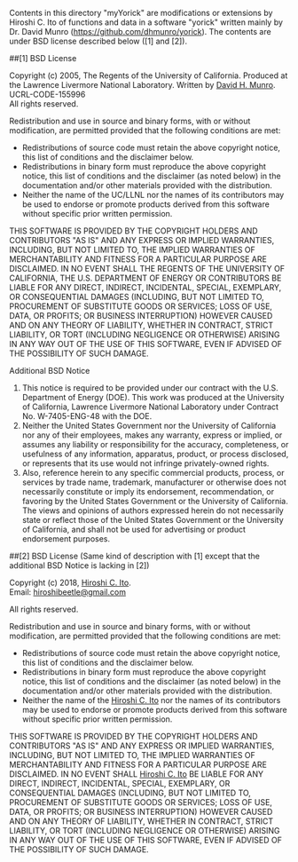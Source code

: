 Contents in this directory "myYorick" are modifications or extensions by Hiroshi C. Ito of functions and data in a software "yorick" written mainly by Dr. David Munro (https://github.com/dhmunro/yorick). The contents are under BSD license described below ([1] and [2]).

##[1] BSD License

Copyright (c) 2005, The Regents of the University of California.
Produced at the Lawrence Livermore National Laboratory.
Written by [David H. Munro](http://github.com/dhmunro).  
UCRL-CODE-155996  
All rights reserved.

Redistribution and use in source and binary forms, with or without
modification, are permitted provided that the following conditions are
met:

* Redistributions of source code must retain the above copyright
  notice, this list of conditions and the disclaimer below.
* Redistributions in binary form must reproduce the above copyright
  notice, this list of conditions and the disclaimer (as noted below)
  in the documentation and/or other materials provided with the
  distribution.
* Neither the name of the UC/LLNL nor the names of its contributors
  may be used to endorse or promote products derived from this software
  without specific prior written permission.

THIS SOFTWARE IS PROVIDED BY THE COPYRIGHT HOLDERS AND CONTRIBUTORS
"AS IS" AND ANY EXPRESS OR IMPLIED WARRANTIES, INCLUDING, BUT NOT
LIMITED TO, THE IMPLIED WARRANTIES OF MERCHANTABILITY AND FITNESS FOR
A PARTICULAR PURPOSE ARE DISCLAIMED. IN NO EVENT SHALL THE REGENTS OF
THE UNIVERSITY OF CALIFORNIA, THE U.S. DEPARTMENT OF ENERGY OR
CONTRIBUTORS BE LIABLE FOR ANY DIRECT, INDIRECT, INCIDENTAL, SPECIAL,
EXEMPLARY, OR CONSEQUENTIAL DAMAGES (INCLUDING, BUT NOT LIMITED TO,
PROCUREMENT OF SUBSTITUTE GOODS OR SERVICES; LOSS OF USE, DATA, OR
PROFITS; OR BUSINESS INTERRUPTION) HOWEVER CAUSED AND ON ANY THEORY OF
LIABILITY, WHETHER IN CONTRACT, STRICT LIABILITY, OR TORT (INCLUDING
NEGLIGENCE OR OTHERWISE) ARISING IN ANY WAY OUT OF THE USE OF THIS
SOFTWARE, EVEN IF ADVISED OF THE POSSIBILITY OF SUCH DAMAGE.




Additional BSD Notice

1. This notice is required to be provided under our contract with the
  U.S. Department of Energy (DOE). This work was produced at the
  University of California, Lawrence Livermore National Laboratory under
  Contract No. W-7405-ENG-48 with the DOE.
2. Neither the United States Government nor the University of
  California nor any of their employees, makes any warranty, express or
  implied, or assumes any liability or responsibility for the accuracy,
  completeness, or usefulness of any information, apparatus, product, or
  process disclosed, or represents that its use would not infringe
  privately-owned rights.
3. Also, reference herein to any specific commercial products,
  process, or services by trade name, trademark, manufacturer or
  otherwise does not necessarily constitute or imply its endorsement,
  recommendation, or favoring by the United States Government or the
  University of California. The views and opinions of authors expressed
  herein do not necessarily state or reflect those of the United States
  Government or the University of California, and shall not be used for
  advertising or product endorsement purposes.


##[2] BSD License (Same kind of description with [1] except that the additional BSD Notice is lacking in [2])

Copyright (c) 2018, [Hiroshi C. Ito](http://github.com/yorickuser).  
Email: hiroshibeetle@gmail.com

All rights reserved. 

Redistribution and use in source and binary forms, with or without
modification, are permitted provided that the following conditions are
met:

* Redistributions of source code must retain the above copyright
  notice, this list of conditions and the disclaimer below.
* Redistributions in binary form must reproduce the above copyright
  notice, this list of conditions and the disclaimer (as noted below)
  in the documentation and/or other materials provided with the
  distribution.
* Neither the name of the [Hiroshi C. Ito](http://github.com/yorickuser) nor the names of its contributors
  may be used to endorse or promote products derived from this software
  without specific prior written permission.

THIS SOFTWARE IS PROVIDED BY THE COPYRIGHT HOLDERS AND CONTRIBUTORS
"AS IS" AND ANY EXPRESS OR IMPLIED WARRANTIES, INCLUDING, BUT NOT
LIMITED TO, THE IMPLIED WARRANTIES OF MERCHANTABILITY AND FITNESS FOR
A PARTICULAR PURPOSE ARE DISCLAIMED. IN NO EVENT SHALL [Hiroshi C. Ito](http://github.com/yorickuser) BE LIABLE FOR ANY DIRECT, INDIRECT, INCIDENTAL, SPECIAL,
EXEMPLARY, OR CONSEQUENTIAL DAMAGES (INCLUDING, BUT NOT LIMITED TO,
PROCUREMENT OF SUBSTITUTE GOODS OR SERVICES; LOSS OF USE, DATA, OR
PROFITS; OR BUSINESS INTERRUPTION) HOWEVER CAUSED AND ON ANY THEORY OF
LIABILITY, WHETHER IN CONTRACT, STRICT LIABILITY, OR TORT (INCLUDING
NEGLIGENCE OR OTHERWISE) ARISING IN ANY WAY OUT OF THE USE OF THIS
SOFTWARE, EVEN IF ADVISED OF THE POSSIBILITY OF SUCH DAMAGE.
